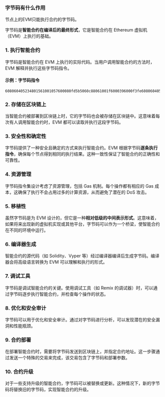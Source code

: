 ### 字节码有什么作用

节点上的EVM只能执行合约的字节码。

字节码是**智能合约在编译后的最终形式**，它是智能合约在 Ethereum 虚拟机（EVM）上执行的基础。

### 1. **执行智能合约**

字节码是智能合约在 EVM 上执行的实际代码。当用户调用智能合约的方法时，EVM 解释并执行这些字节码指令。

#### 示例：字节码指令

```
608060405234801561001057600080fd5b5060c88061001f6000396000f3fe608060405260043610603f5760003560e01c806360fe8b311460445780636d4ce6a1146049575b600080fdfea264697066735822122039780c1a975d0a2c7a759d9a96927b99511111509a903a9f1f48267f4f3a64736f6c634300080d0032
```

### 2. **存储在区块链上**

当智能合约被部署到区块链上时，它的字节码也会被存储在区块链中。这意味着每次有人调用智能合约时，EVM 都可以读取并执行这段字节码。

### 3. **安全性和确定性**

字节码提供了一种安全且确定的方式来执行智能合约。EVM 根据字节码**逐条执行指令**，确保每个节点得到相同的执行结果。这种一致性保证了智能合约的正确性和可靠性。

### 4. **资源管理**

字节码指令集设计考虑了资源管理，包括 Gas 机制。每个操作都有相应的 Gas 成本，这确保了执行不会占用过多的计算资源，从而避免了潜在的
DoS 攻击。

### 5. **移植性**

虽然字节码是为 EVM 设计的，但它是一种**相对低级的中间表示形式**。这意味着，如果将来出现新的虚拟机实现或其他平台，字节码可以作为一个桥梁，使智能合约在不同的环境中运行。

### 6. **编译器生成**

智能合约的源代码（如 Solidity、Vyper 等）经过编译器编译后生成字节码。编译器会将高级语言转换为 EVM 可以理解和执行的形式。

### 7. **调试工具**

字节码是调试智能合约的关键。使用调试工具（如 Remix 的调试器）时，可以通过字节码逐步执行智能合约，并检查每个操作的状态。

### 8. **优化和安全审计**

字节码可以用于优化和安全审计。通过对字节码进行分析，可以发现潜在的安全漏洞和性能瓶颈。

### 9. **合约部署**

在部署智能合约时，需要将字节码发送到区块链上，并指定合约地址。这一步骤通过发送一个特殊的交易来完成，该交易包含了字节码和部署参数。

### 10. **合约升级**

对于一些支持升级的智能合约，字节码可以被替换或更新。这种情况下，新的字节码将替换旧的字节码，实现智能合约的升级。